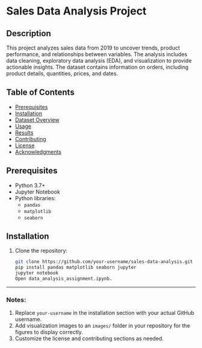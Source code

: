 # Sales Data Analysis Project

## Description
This project analyzes sales data from 2019 to uncover trends, product performance, and relationships between variables. The analysis includes data cleaning, exploratory data analysis (EDA), and visualization to provide actionable insights. The dataset contains information on orders, including product details, quantities, prices, and dates.

## Table of Contents
- [Prerequisites](#prerequisites)
- [Installation](#installation)
- [Dataset Overview](#dataset-overview)
- [Usage](#usage)
- [Results](#results)
- [Contributing](#contributing)
- [License](#license)
- [Acknowledgments](#acknowledgments)

## Prerequisites
- Python 3.7+
- Jupyter Notebook
- Python libraries:
  - `pandas`
  - `matplotlib`
  - `seaborn`

## Installation
1. Clone the repository:
   ```bash
   git clone https://github.com/your-username/sales-data-analysis.git
   pip install pandas matplotlib seaborn jupyter
   jupyter notebook
   Open data_analysis_assignment.ipynb.

   
---

### Notes:
1. Replace `your-username` in the installation section with your actual GitHub username.
2. Add visualization images to an `images/` folder in your repository for the figures to display correctly.
3. Customize the license and contributing sections as needed.

